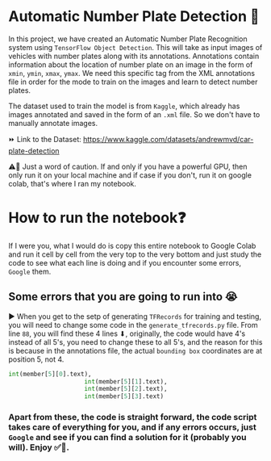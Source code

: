 # Automatic Number Plate Detection 🚗

In this project, we have created an Automatic Number Plate Recognition system using `TensorFlow Object Detection`. This will take as input images of vehicles with number plates along with its annotations. Annotations contain information about the location of number plate on an image in the form of `xmin`, `ymin`, `xmax`, `ymax`. We need this specific tag from the XML annotations file in order for the mode to train on the images and learn to detect number plates.

The dataset used to train the model is from `Kaggle`, which already has images annotated and saved in the form of an `.xml` file. So we don't have to manually annotate images. 

⏩ Link to the Dataset: https://www.kaggle.com/datasets/andrewmvd/car-plate-detection

⚠🧯 Just a word of caution. If and only if you have a powerful GPU, then only run it on your local machine and if case if you don't, run it on google colab, that's where I ran my notebook.

# How to run the notebook❓

If I were you, what I would do is copy this entire notebook to Google Colab and run it cell by cell from the very top to the very bottom and just study the code to see what each line is doing and if you encounter some errors, `Google` them.

## Some errors that you are going to run into 😭

▶ When you get to the setp of generating `TFRecords` for training and testing, you will need to change some code in the `generate_tfrecords.py` file. From line `88`, you will find these 4 lines ⬇, originally, the code would have 4's instead of all 5's, you need to change these to all 5's, and the reason for this is because in the annotations file, the actual `bounding box` coordinates are at position 5, not 4.

```Python
int(member[5][0].text),
                     int(member[5][1].text),
                     int(member[5][2].text),
                     int(member[5][3].text)
```

### Apart from these, the code is straight forward, the code script takes care of everything for you, and if any errors occurs, just `Google` and see if you can find a solution for it (probably you will). Enjoy ✅🏁.